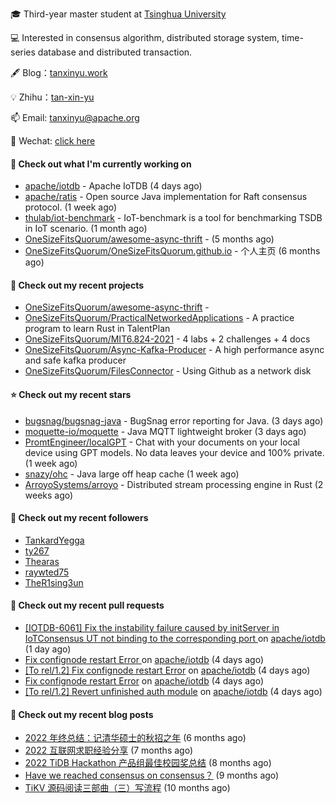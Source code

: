 🎓 Third-year master student at [Tsinghua University](https://www.tsinghua.edu.cn/)

💻 Interested in consensus algorithm, distributed storage system, time-series database and distributed transaction.

🖋 Blog：[tanxinyu.work](https://tanxinyu.work)

💡 Zhihu：[tan-xin-yu](https://www.zhihu.com/people/tan-xin-yu-22)

📫 Email: [tanxinyu@apache.org](mailto:tanxinyu@apache.org)

💬 Wechat: [click here](https://github.com/LebronAl/LebronAl/issues/1)

#### 👷 Check out what I'm currently working on

- [apache/iotdb](https://github.com/apache/iotdb) - Apache IoTDB (4 days ago)
- [apache/ratis](https://github.com/apache/ratis) - Open source Java implementation for Raft consensus protocol. (1 week ago)
- [thulab/iot-benchmark](https://github.com/thulab/iot-benchmark) - IoT-benchmark is a tool for benchmarking TSDB in IoT scenario. (1 month ago)
- [OneSizeFitsQuorum/awesome-async-thrift](https://github.com/OneSizeFitsQuorum/awesome-async-thrift) -  (5 months ago)
- [OneSizeFitsQuorum/OneSizeFitsQuorum.github.io](https://github.com/OneSizeFitsQuorum/OneSizeFitsQuorum.github.io) - 个人主页 (6 months ago)

#### 🌱 Check out my recent projects

- [OneSizeFitsQuorum/awesome-async-thrift](https://github.com/OneSizeFitsQuorum/awesome-async-thrift) - 
- [OneSizeFitsQuorum/PracticalNetworkedApplications](https://github.com/OneSizeFitsQuorum/PracticalNetworkedApplications) - A practice program to learn Rust in TalentPlan
- [OneSizeFitsQuorum/MIT6.824-2021](https://github.com/OneSizeFitsQuorum/MIT6.824-2021) - 4 labs &#43; 2 challenges &#43; 4 docs
- [OneSizeFitsQuorum/Async-Kafka-Producer](https://github.com/OneSizeFitsQuorum/Async-Kafka-Producer) - A high performance async and safe kafka producer
- [OneSizeFitsQuorum/FilesConnector](https://github.com/OneSizeFitsQuorum/FilesConnector) - Using Github as a network disk

#### ⭐ Check out my recent stars

- [bugsnag/bugsnag-java](https://github.com/bugsnag/bugsnag-java) - BugSnag error reporting for Java. (3 days ago)
- [moquette-io/moquette](https://github.com/moquette-io/moquette) - Java MQTT lightweight broker (3 days ago)
- [PromtEngineer/localGPT](https://github.com/PromtEngineer/localGPT) - Chat with your documents on your local device using GPT models. No data leaves your device and 100% private.  (1 week ago)
- [snazy/ohc](https://github.com/snazy/ohc) - Java large off heap cache (1 week ago)
- [ArroyoSystems/arroyo](https://github.com/ArroyoSystems/arroyo) - Distributed stream processing engine in Rust (2 weeks ago)

#### 👯 Check out my recent followers

- [TankardYegga](https://github.com/TankardYegga)
- [ty267](https://github.com/ty267)
- [Thearas](https://github.com/Thearas)
- [raywted75](https://github.com/raywted75)
- [TheR1sing3un](https://github.com/TheR1sing3un)

#### 🔨 Check out my recent pull requests

- [[IOTDB-6061] Fix the instability failure caused by initServer in IoTConsensus UT not binding to the corresponding port ](https://github.com/apache/iotdb/pull/10789) on [apache/iotdb](https://github.com/apache/iotdb) (1 day ago)
- [Fix confignode restart Error ](https://github.com/apache/iotdb/pull/10752) on [apache/iotdb](https://github.com/apache/iotdb) (4 days ago)
- [[To rel/1.2] Fix confignode restart Error](https://github.com/apache/iotdb/pull/10751) on [apache/iotdb](https://github.com/apache/iotdb) (4 days ago)
- [Fix confignode restart Error](https://github.com/apache/iotdb/pull/10750) on [apache/iotdb](https://github.com/apache/iotdb) (4 days ago)
- [[To rel/1.2] Revert unfinished auth module](https://github.com/apache/iotdb/pull/10748) on [apache/iotdb](https://github.com/apache/iotdb) (4 days ago)

#### 📜 Check out my recent blog posts

- [2022 年终总结：记清华硕士的秋招之年](https://tanxinyu.work/2022-annual-summary/) (6 months ago)
- [2022 互联网求职经验分享](https://tanxinyu.work/2022-internet-job-hunting-experience-sharing/) (7 months ago)
- [2022 TiDB Hackathon 产品组最佳校园奖总结](https://tanxinyu.work/2022-tidb-hackathon/) (8 months ago)
- [Have we reached consensus on consensus？](https://tanxinyu.work/have-we-reached-consensus-on-consensus/) (9 months ago)
- [TiKV 源码阅读三部曲（三）写流程](https://tanxinyu.work/tikv-source-code-reading-write/) (10 months ago)
